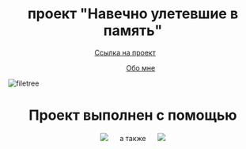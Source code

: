 <h1 align="center">проект "Навечно улетевшие в память" </h1>

<div align="center">
  
<a href="https://aviatsia.pages.dev">Ссылка на проект</a>
&nbsp;&nbsp;&nbsp;&nbsp;&nbsp;&nbsp;&nbsp;

&nbsp;&nbsp;&nbsp;&nbsp;&nbsp;&nbsp;&nbsp;
<a href="https://kotikov.is-a.dev">Обо мне</a>

</div>

![filetree](https://github.com/kotru21/aviatsia/assets/88907641/35c67931-5672-47d7-bc36-1361c2f6e458)

<h1 align="center">Проект выполнен с помощью</h1>
<p align="center">
    <img src="https://skillicons.dev/icons?i=html,js,jquery,css,bootstrap" />
&nbsp;&nbsp;&nbsp;&nbsp;&nbsp;а также&nbsp;&nbsp;&nbsp;&nbsp;&nbsp;
    <img src="https://skillicons.dev/icons?i=vscode,github,git,cloudflare" />
</p>
